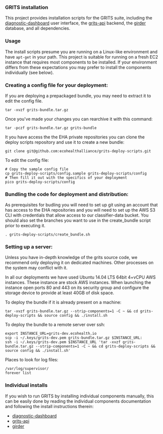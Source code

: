 ### GRITS installation

This project provides installation scripts for the GRITS suite, including the 
[diagnostic-dashboard](https://github.com/ecohealthalliance/diagnostic-dashboard) 
user interface, the [grits-api](https://github.com/ecohealthalliance/grits-api) 
backend, the [girder](https://github.com/ecohealthalliance/girder) database, and 
all dependencies.

### Usage

The install scripts presume you are running on a Linux-like environment and have 
`apt-get` in your path. This project is suitable for running on a fresh EC2 
instance that requires most components to be installed. If your environment 
differs from these expectations you may prefer to install the components individually (see below).

### Creating a config file for your deployment:

If you are deploying a prepackaged bundle, you may need to extract it to
edit the config file.

    tar -xvzf grits-bundle.tar.gz

Once you've made your changes you can rearchive it with this command:

    tar -pczf grits-bundle.tar.gz grits-bundle

It you have access the the EHA private repositories you can clone the deploy
scripts repository and use it to create a new bundle:

    git clone git@github.com:ecohealthalliance/grits-deploy-scripts.git

To edit the config file:

    # Copy the sample config file
    cp grits-deploy-scripts/config.sample grits-deploy-scripts/config
    # Then fill it out with the specifics of your deployment
    pico grits-deploy-scripts/config

### Bundling the code for deployment and distribution:

As prerequisites for budling you will need to set up git using an account
that has access to the EHA repositories and you will need to set up the AWS S3 CLI
with credentials that allow access to our classifier-data bucket.
You should also set the branches you want to use in the create_bundle script
prior to executing it.

    . grits-deploy-scripts/create_bundle.sh

### Setting up a server:

Unless you have in-depth knowledge of the grits source code,
we recommend only deploying it on dedicated machines.
Other processes on the system may conflict with it.

In all our deployments we have used Ubuntu 14.04 LTS 64bit 4+vCPU AWS instances.
These instance are stock AWS instances. When launching the instance
open ports 80 and 443 on its security group and configure the storage device to
provide at least 40GB of disk space.

To deploy the bundle if it is already present on a machine:

    tar -xvzf grits-bundle.tar.gz --strip-components=1 -C ~ && cd grits-deploy-scripts && source config && ./install.sh

To deploy the bundle to a remote server over ssh:

    export INSTANCE_URL=grits-dev.ecohealth.io
    scp -i ~/.keys/grits-dev.pem grits-bundle.tar.gz $INSTANCE_URL:
    ssh -i ~/.keys/grits-dev.pem $INSTANCE_URL 'tar -xvzf grits-bundle.tar.gz --strip-components=1 -C ~ && cd grits-deploy-scripts && source config && ./install.sh'

Places to look for log files:

    /var/log/supervisor/
    forever list

### Individual installs

If you wish to run GRITS by installing individual components manually, this can 
be easily done by reading the individual components documentation and following 
the install instructions therein:

* [diagnostic-dashboard](https://github.com/ecohealthalliance/diagnostic-dashboard)
* [grits-api](https://github.com/ecohealthalliance/grits-api)
* [girder](https://github.com/ecohealthalliance/girder)





